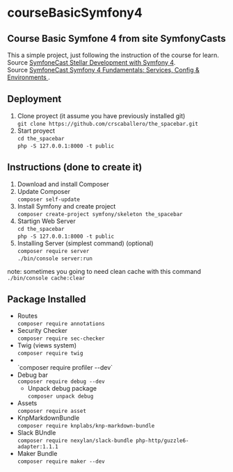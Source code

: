 courseBasicSymfony4
===================

Course Basic Symfone 4 from site SymfonyCasts
---------------------------------------------

This a simple project, just following the instruction of the course for learn.<br />
Source [SymfoneCast Stellar Development with Symfony 4](https://symfonycasts.com/screencast/symfony).<br />
Source [SymfoneCast Symfony 4 Fundamentals: Services, Config & Environments
](https://symfonycasts.com/screencast/symfony-fundamentals).

Deployment
----------
1. Clone proyect (it assume you have previously installed git)<br />
    `git clone https://github.com/crscaballero/the_spacebar.git`
2. Start proyect<br />
    `cd the_spacebar`<br />
    `php -S 127.0.0.1:8000 -t public`

Instructions (done to create it)
--------------------------------

1. Download and install Composer
2. Update Composer<br />
    `composer self-update`
3. Install Symfony and create project<br />
    `composer create-project symfony/skeleton the_spacebar`
4. Startign Web Server<br />
    `cd the_spacebar`<br />
    `php -S 127.0.0.1:8000 -t public`
5. Installing Server (simplest command) (optional)<br />
    `composer require server`<br />
    `./bin/console server:run`

note: sometimes you going to need clean cache with this command `./bin/console cache:clear`

Package Installed
-----------------
- Routes<br />
    `composer require annotations`
- Security Checker<br />
    `composer require sec-checker`
- Twig (views system)<br />
    `composer require twig`
- <br />
    `composer require profiler --dev`
- Debug bar<br />
    `composer require debug --dev`<br />
    - Unpack debug package<br />
        `composer unpack debug`
- Assets<br />
    `composer require asset`
- KnpMarkdownBundle<br />
    `composer require knplabs/knp-markdown-bundle`
- Slack BUndle<br />
    `composer require nexylan/slack-bundle php-http/guzzle6-adapter:1.1.1`
- Maker Bundle<br />
    `composer require maker --dev`
